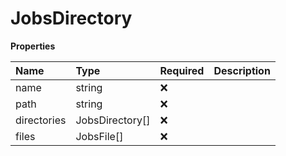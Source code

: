 # JobsDirectory

**Properties**

| Name        | Type            | Required | Description |
| :---------- | :-------------- | :------- | :---------- |
| name        | string          | ❌       |             |
| path        | string          | ❌       |             |
| directories | JobsDirectory[] | ❌       |             |
| files       | JobsFile[]      | ❌       |             |

<!-- This file was generated by liblab | https://liblab.com/ -->
